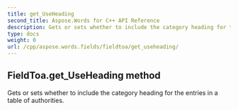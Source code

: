 ```yaml
---
title: get_UseHeading
second_title: Aspose.Words for C++ API Reference
description: Gets or sets whether to include the category heading for the entries in a table of authorities. 
type: docs
weight: 0
url: /cpp/aspose.words.fields/fieldtoa/get_useheading/
---
```

## FieldToa.get_UseHeading method


Gets or sets whether to include the category heading for the entries in a table of authorities. 

